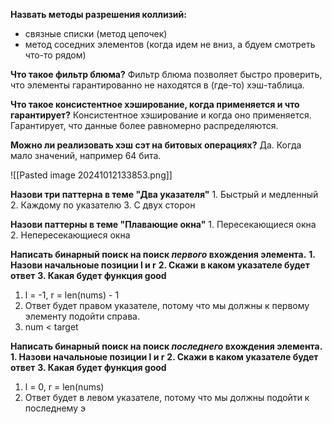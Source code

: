 **Назвать методы разрешения коллизий:**
- связные списки (метод цепочек)
- метод соседних элементов (когда идем не вниз, а бдуем смотреть что-то рядом)

**Что такое фильтр блюма?**
Фильтр блюма позволяет быстро проверить, что элементы гарантированно не находятся в (где-то) хэш-таблица.

**Что такое консистентное хэширование, когда применяется и что гарантирует?**
Консистентное хэширование и когда оно применяется. Гарантирует, что данные более равномерно распределяются.

**Можно ли реализовать хэш сэт на битовых операциях?** 
Да. Когда мало значений, например 64 бита. 


![[Pasted image 20241012133853.png]]

**Назови три паттерна в теме "Два указателя"**
	1. Быстрый и медленный
	2. Каждому по указателю
	3. С двух сторон

**Назови паттерны в теме "Плавающие окна"**
	1. Пересекающиеся окна
	2. Непересекающиеся окна

**Написать бинарный поиск на поиск *первого* вхождения элемента.** 
	**1. Назови начальноые позиции l и r**
	**2. Скажи в каком указателе будет ответ**
	**3. Какая будет функция good**

1. l = -1, r = len(nums) - 1
2. Ответ будет правом указателе, потому что мы должны к первому элементу подойти справа.
3. num < target

**Написать бинарный поиск на поиск *последнего* вхождения элемента.** 
	**1. Назови начальноые позиции l и r**
	**2. Скажи в каком указателе будет ответ**
	**3. Какая будет функция good**

1. l = 0, r = len(nums)
2. Ответ будет в левом указателе, потому что мы должны подойти к последнему э
	
